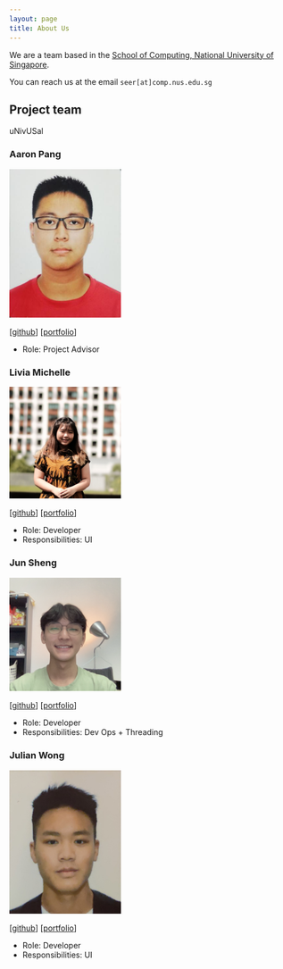 ```yaml
---
layout: page
title: About Us
---
```


We are a team based in the [School of Computing, National University of Singapore](http://www.comp.nus.edu.sg).

You can reach us at the email `seer[at]comp.nus.edu.sg`

## Project team

uNivUSal

### Aaron Pang

<img src="images/turretdive.png" width="200px">

[[github](https://github.com/turretDive)]
[[portfolio](team/turretdive.md)]

* Role: Project Advisor

### Livia Michelle

<img src="images/liviamil.png" width="200px">

[[github](http://github.com/liviamil)]
[[portfolio](team/liviamil.md)]

* Role: Developer
* Responsibilities: UI

### Jun Sheng

<img src="images/jsincorporated.png" width="200px">

[[github](http://github.com/jsincorporated)]
[[portfolio](team/johndoe.md)]

* Role: Developer
* Responsibilities: Dev Ops + Threading

### Julian Wong

<img src="images/jnwkm.png" width="200px">

[[github](http://github.com/Jnwkm)]
[[portfolio](team/jnwkm.md)]

* Role: Developer
* Responsibilities: UI
